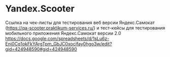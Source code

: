 # Yandex.Scooter
Ссылка на чек-листы для тестирования веб версии Яндекс.Самокат (https://qa-scooter.praktikum-services.ru/)
и тест-кейсы для тестирования мобильного приложения Яндекс.Самокат версии 2.0
https://docs.google.com/spreadsheets/d/1sLu6z-Enj0Cq1okFkYArgTpm_GbJC0xocifay0hgo3w/edit?gid=424948590#gid=424948590
